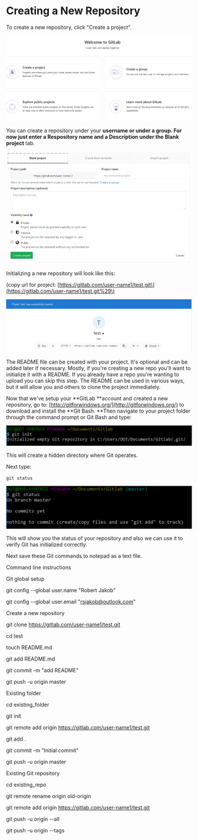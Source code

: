 # Creating a New Repository

To create a new repository, click "Create a project".

![](/assets/7.PNG)

You can create a repository under your **username **or under a **group**. For now just enter a Respository name and a Description under the** Blank project** tab.

![](/assets/6.PNG)

Initializing a new repository will look like this:

\(copy url for project:  [https://gitlab.com/user-name1/test.git\](https://gitlab.com/user-name1/test.git%29\)

![](/assets/8.PNG)

The README file can be created with your project. It's optional and can be added later if necessary. Mostly, if you're creating a new repo you'll want to initialize it with a README.  If you already have a repo you're wanting to upload you can skip this step. The README can be used in various ways, but it will allow you and others to clone the project immediately.

Now that we've setup your **GitLab **account and created a new repository, go to: [http://gitforwindows.org/](http://gitforwindows.org/)  to download and install the **Git Bash. **Then navigate to your project folder through the command prompt or Git Bash and type:

![](/assets/9.PNG)

This will create a hidden directory where Git operates.

Next type:

```
git status
```

![](/assets/10.PNG)

This will show you the status of your repository and also we can use it to verify Git has initialized correctly.

Next save these Git commands to notepad as a text file.

Command line instructions

Git global setup



git config --global user.name "Robert Jakob"

git config --global user.email "rsjakob@outlook.com"



Create a new repository



git clone https://gitlab.com/user-name1/test.git

cd test

touch README.md

git add README.md

git commit -m "add README"

git push -u origin master



Existing folder



cd existing\_folder

git init

git remote add origin https://gitlab.com/user-name1/test.git

git add .

git commit -m "Initial commit"

git push -u origin master



Existing Git repository



cd existing\_repo

git remote rename origin old-origin

git remote add origin https://gitlab.com/user-name1/test.git

git push -u origin --all

git push -u origin --tags






